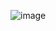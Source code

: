 ![image](https://github.com/Mogana004/Leetcode_DSA/assets/92911280/f87cb808-629c-4ff7-ac65-a07554d6e80e)
